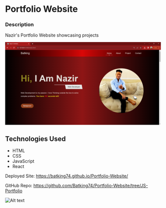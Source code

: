 # Portfolio Website

### Description
Nazir's Portfolio Website showcasing projects

![Image of Nazir's Portfolio Website](IMG/Portfolio_Website.png)


## Technologies Used
- HTML
- CSS
- JavaScript
- React

Deployed Site: https://batking74.github.io/Portfolio-Website/

GitHub Repo: https://github.com/Batking74/Portfolio-Website/tree/JS-Portfolio

![Alt text](<Meal Discovery - Google Chrome 10_24_2023 5_38_59 AM.png>)